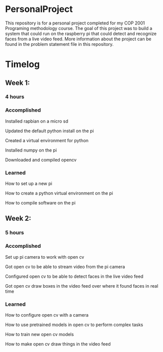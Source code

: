# PersonalProject
This repository is for a personal project completed for my COP 2001 Programing methodology course. The goal of this project was to build a system that could run on the raspberry pi that could detect and recognize faces from a live video feed. More information about the project can be found in the problem statement file in this repository.

# Timelog
## Week 1:
### 4 hours
### Accomplished
Installed rapbian on a micro sd

Updated the default python install on the pi

Created a virtual environment for python

Installed numpy on the pi

Downloaded and compiled opencv

### Learned
How to set up a new pi

How to create a python virtual environment on the pi

How to compile software on the pi

## Week 2:
### 5 hours
### Accomplished
Set up pi camera to work with open cv

Got open cv to be able to stream video from the pi camera

Configured open cv to be able to detect faces in the live video feed

Got open cv draw boxes in the video feed over where it found faces in real time

### Learned
How to configure open cv with a camera

How to use pretrained models in open cv to perform complex tasks

How to train new open cv models

How to make open cv draw things in the video feed
